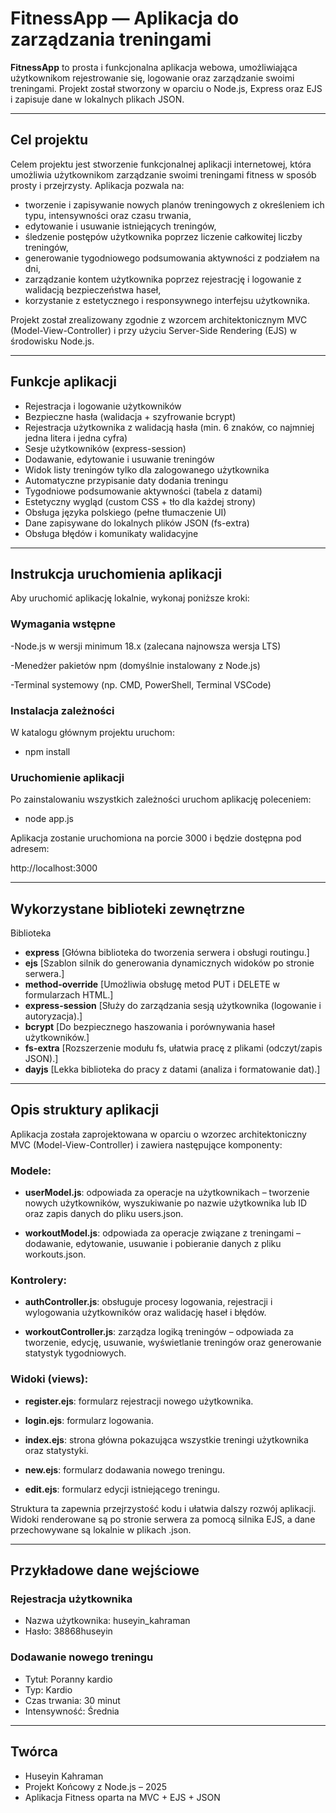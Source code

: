 # FitnessApp — Aplikacja do zarządzania treningami

**FitnessApp** to prosta i funkcjonalna aplikacja webowa, umożliwiająca użytkownikom rejestrowanie się, logowanie oraz zarządzanie swoimi treningami. Projekt został stworzony w oparciu o Node.js, Express oraz EJS i zapisuje dane w lokalnych plikach JSON.

---

## Cel projektu

Celem projektu jest stworzenie funkcjonalnej aplikacji internetowej, która umożliwia użytkownikom zarządzanie swoimi treningami fitness w sposób prosty i przejrzysty. Aplikacja pozwala na:

- tworzenie i zapisywanie nowych planów treningowych z określeniem ich typu, intensywności oraz czasu trwania,
- edytowanie i usuwanie istniejących treningów,
- śledzenie postępów użytkownika poprzez liczenie całkowitej liczby treningów,
- generowanie tygodniowego podsumowania aktywności z podziałem na dni,
- zarządzanie kontem użytkownika poprzez rejestrację i logowanie z walidacją bezpieczeństwa haseł,
- korzystanie z estetycznego i responsywnego interfejsu użytkownika.

Projekt został zrealizowany zgodnie z wzorcem architektonicznym MVC (Model-View-Controller) i przy użyciu Server-Side Rendering (EJS) w środowisku Node.js.

---

##  Funkcje aplikacji

-  Rejestracja i logowanie użytkowników
-  Bezpieczne hasła (walidacja + szyfrowanie bcrypt)
-  Rejestracja użytkownika z walidacją hasła (min. 6 znaków, co najmniej jedna litera i jedna cyfra)
-  Sesje użytkowników (express-session)
-  Dodawanie, edytowanie i usuwanie treningów
-  Widok listy treningów tylko dla zalogowanego użytkownika
-  Automatyczne przypisanie daty dodania treningu
-  Tygodniowe podsumowanie aktywności (tabela z datami)
-  Estetyczny wygląd (custom CSS + tło dla każdej strony)
-  Obsługa języka polskiego (pełne tłumaczenie UI)
-  Dane zapisywane do lokalnych plików JSON (fs-extra)
-  Obsługa błędów i komunikaty walidacyjne


---

##  Instrukcja uruchomienia aplikacji

Aby uruchomić aplikację lokalnie, wykonaj poniższe kroki:

 ### Wymagania wstępne
 
-Node.js w wersji minimum 18.x (zalecana najnowsza wersja LTS)

-Menedżer pakietów npm (domyślnie instalowany z Node.js)

-Terminal systemowy (np. CMD, PowerShell, Terminal VSCode)

 ### Instalacja zależności

W katalogu głównym projektu uruchom:

- npm install

### Uruchomienie aplikacji

Po zainstalowaniu wszystkich zależności uruchom aplikację poleceniem:

- node app.js

Aplikacja zostanie uruchomiona na porcie 3000 i będzie dostępna pod adresem:

http://localhost:3000

---

##  Wykorzystane biblioteki zewnętrzne

Biblioteka	
- **express** 	        [Główna biblioteka do tworzenia serwera i obsługi routingu.]
- **ejs**	                [Szablon silnik do generowania dynamicznych widoków po stronie serwera.]
- **method-override**	    [Umożliwia obsługę metod PUT i DELETE w formularzach HTML.]
- **express-session**	    [Służy do zarządzania sesją użytkownika (logowanie i autoryzacja).]
- **bcrypt**	            [Do bezpiecznego haszowania i porównywania haseł użytkowników.]
- **fs-extra**	        [Rozszerzenie modułu fs, ułatwia pracę z plikami (odczyt/zapis JSON).]
- **dayjs**	            [Lekka biblioteka do pracy z datami (analiza i formatowanie dat).]

---


##  Opis struktury aplikacji

Aplikacja została zaprojektowana w oparciu o wzorzec architektoniczny MVC (Model-View-Controller) i zawiera następujące komponenty:

### Modele:

- **userModel.js**: odpowiada za operacje na użytkownikach – tworzenie nowych użytkowników, wyszukiwanie po nazwie użytkownika lub ID oraz zapis danych do pliku users.json.

- **workoutModel.js**: odpowiada za operacje związane z treningami – dodawanie, edytowanie, usuwanie i pobieranie danych z pliku workouts.json.

### Kontrolery: 

- **authController.js**: obsługuje procesy logowania, rejestracji i wylogowania użytkowników oraz walidację haseł i błędów.

- **workoutController.js**: zarządza logiką treningów – odpowiada za tworzenie, edycję, usuwanie, wyświetlanie treningów oraz generowanie statystyk tygodniowych.

### Widoki (views):

- **register.ejs**: formularz rejestracji nowego użytkownika.

- **login.ejs**: formularz logowania.

- **index.ejs**: strona główna pokazująca wszystkie treningi użytkownika oraz statystyki.

- **new.ejs**: formularz dodawania nowego treningu.

- **edit.ejs**: formularz edycji istniejącego treningu.

Struktura ta zapewnia przejrzystość kodu i ułatwia dalszy rozwój aplikacji. Widoki renderowane są po stronie serwera za pomocą silnika EJS, a dane przechowywane są lokalnie w plikach .json.

---

##  Przykładowe dane wejściowe

###  Rejestracja użytkownika

- Nazwa użytkownika: huseyin_kahraman
- Hasło: 38868huseyin

###  Dodawanie nowego treningu

- Tytuł: Poranny kardio
- Typ: Kardio
- Czas trwania: 30 minut
- Intensywność: Średnia

---

##  Twórca 
- Huseyin Kahraman
- Projekt Końcowy z Node.js – 2025
- Aplikacja Fitness oparta na MVC + EJS + JSON
